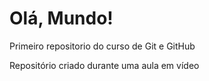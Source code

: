 # Olá, Mundo!
 Primeiro repositorio do curso de Git e GitHub

Repositório criado durante uma aula em vídeo
